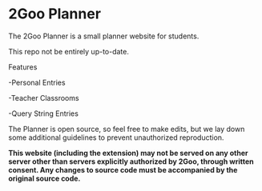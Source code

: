 # 2Goo Planner

The 2Goo Planner is a small planner website for students.

This repo not be entirely up-to-date.

Features

-Personal Entries

-Teacher Classrooms

-Query String Entries

The Planner is open source, so feel free to make edits, but we lay down some additional guidelines to prevent unauthorized reproduction.

**This website (including the extension) may not be served on any other server other than servers explicitly authorized by 2Goo, through written consent. Any changes to source code must be accompanied by the original source code.**
